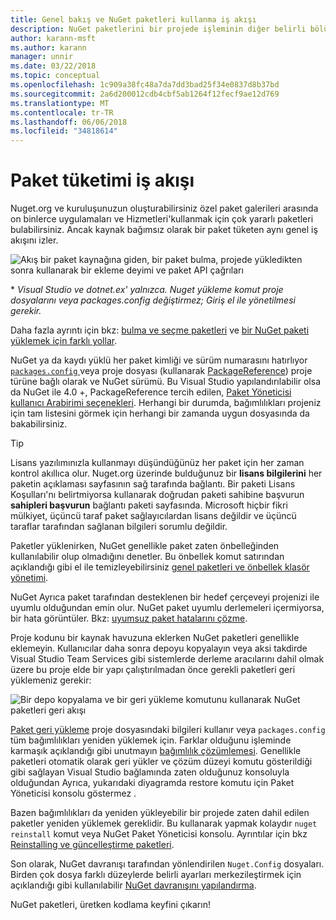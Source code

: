 ```yaml
---
title: Genel bakış ve NuGet paketleri kullanma iş akışı
description: NuGet paketlerini bir projede işleminin diğer belirli bölümlerine bağlantılar ile kullanma işlemi bir genel bakış.
author: karann-msft
ms.author: karann
manager: unnir
ms.date: 03/22/2018
ms.topic: conceptual
ms.openlocfilehash: 1c909a38fc48a7da7dd3bad25f34e0837d8b37bd
ms.sourcegitcommit: 2a6d200012cdb4cbf5ab1264f12fecf9ae12d769
ms.translationtype: MT
ms.contentlocale: tr-TR
ms.lasthandoff: 06/06/2018
ms.locfileid: "34818614"
---
```

# <a name="package-consumption-workflow"></a>Paket tüketimi iş akışı

Nuget.org ve kuruluşunuzun oluşturabilirsiniz özel paket galerileri arasında on binlerce uygulamaları ve Hizmetleri'kullanmak için çok yararlı paketleri bulabilirsiniz. Ancak kaynak bağımsız olarak bir paket tüketen aynı genel iş akışını izler.

![Akış bir paket kaynağına giden, bir paket bulma, projede yükledikten sonra kullanarak bir ekleme deyimi ve paket API çağrıları](media/Overview-01-GeneralFlow.png)

\* _Visual Studio ve dotnet.ex' yalnızca. Nuget yükleme komut proje dosyalarını veya packages.config değiştirmez; Giriş el ile yönetilmesi gerekir._

Daha fazla ayrıntı için bkz: [bulma ve seçme paketleri](../consume-packages/finding-and-choosing-packages.md) ve [bir NuGet paketi yüklemek için farklı yollar](ways-to-install-a-package.md).

NuGet ya da kaydı yüklü her paket kimliği ve sürüm numarasını hatırlıyor [ `packages.config` ](../reference/packages-config.md) veya proje dosyası (kullanarak [PackageReference](../consume-packages/package-references-in-project-files.md)) proje türüne bağlı olarak ve NuGet sürümü. Bu Visual Studio yapılandırılabilir olsa da NuGet ile 4.0 +, PackageReference tercih edilen, [Paket Yöneticisi kullanıcı Arabirimi seçenekleri](../tools/package-manager-ui.md). Herhangi bir durumda, bağımlılıkları projeniz için tam listesini görmek için herhangi bir zamanda uygun dosyasında da bakabilirsiniz.

> [!Tip]
> Lisans yazılımınızla kullanmayı düşündüğünüz her paket için her zaman kontrol akıllıca olur. Nuget.org üzerinde bulduğunuz bir **lisans bilgilerini** her paketin açıklaması sayfasının sağ tarafında bağlantı. Bir paketi Lisans Koşulları'nı belirtmiyorsa kullanarak doğrudan paketi sahibine başvurun **sahipleri başvurun** bağlantı paketi sayfasında. Microsoft hiçbir fikri mülkiyet, üçüncü taraf paket sağlayıcılardan lisans değildir ve üçüncü taraflar tarafından sağlanan bilgileri sorumlu değildir.

Paketler yüklenirken, NuGet genellikle paket zaten önbelleğinden kullanılabilir olup olmadığını denetler. Bu önbellek komut satırından açıklandığı gibi el ile temizleyebilirsiniz [genel paketleri ve önbellek klasör yönetimi](../consume-packages/managing-the-global-packages-and-cache-folders.md).

NuGet Ayrıca paket tarafından desteklenen bir hedef çerçeveyi projenizi ile uyumlu olduğundan emin olur. NuGet paket uyumlu derlemeleri içermiyorsa, bir hata görüntüler. Bkz: [uyumsuz paket hatalarını çözme](dependency-resolution.md#resolving-incompatible-package-errors).

Proje kodunu bir kaynak havuzuna eklerken NuGet paketleri genellikle eklemeyin. Kullanıcılar daha sonra depoyu kopyalayın veya aksi takdirde Visual Studio Team Services gibi sistemlerde derleme aracılarını dahil olmak üzere bu proje elde bir yapı çalıştırılmadan önce gerekli paketleri geri yüklemeniz gerekir:

![Bir depo kopyalama ve bir geri yükleme komutunu kullanarak NuGet paketleri geri akışı](media/Overview-02-RestoreFlow.png)

[Paket geri yükleme](../consume-packages/package-restore.md) proje dosyasındaki bilgileri kullanır veya `packages.config` tüm bağımlılıkları yeniden yüklemek için. Farklar olduğunu işleminde karmaşık açıklandığı gibi unutmayın [bağımlılık çözümlemesi](../consume-packages/dependency-resolution.md). Genellikle paketleri otomatik olarak geri yükler ve çözüm düzeyi komutu gösterildiği gibi sağlayan Visual Studio bağlamında zaten olduğunuz konsoluyla olduğundan Ayrıca, yukarıdaki diyagramda restore komutu için Paket Yöneticisi konsolu göstermez .

Bazen bağımlılıkları da yeniden yükleyebilir bir projede zaten dahil edilen paketler yeniden yüklemek gereklidir. Bu kullanarak yapmak kolaydır `nuget reinstall` komut veya NuGet Paket Yöneticisi konsolu. Ayrıntılar için bkz [Reinstalling ve güncelleştirme paketleri](../consume-packages/reinstalling-and-updating-packages.md).

Son olarak, NuGet davranışı tarafından yönlendirilen `Nuget.Config` dosyaları. Birden çok dosya farklı düzeylerde belirli ayarları merkezileştirmek için açıklandığı gibi kullanılabilir [NuGet davranışını yapılandırma](../consume-packages/configuring-nuget-behavior.md).

NuGet paketleri, üretken kodlama keyfini çıkarın!
